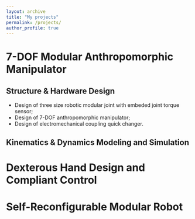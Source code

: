 ```yaml
---
layout: archive
title: "My projects"
permalink: /projects/
author_profile: true
---
```

# 7-DOF Modular Anthropomorphic Manipulator
## Structure & Hardware Design
- Design of three size robotic modular joint with embeded joint torque sensor;
- Design of 7-DOF anthropomorphic manipulator;
- Design of electromechanical coupling quick changer.

## Kinematics & Dynamics Modeling and Simulation


# Dexterous Hand Design and Compliant Control

# Self-Reconfigurable Modular Robot
